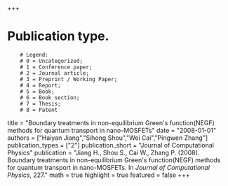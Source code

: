 +++
# Publication type.
        # Legend: 
        # 0 = Uncategorized; 
        # 1 = Conference paper; 
        # 2 = Journal article;
        # 3 = Preprint / Working Paper; 
        # 4 = Report; 
        # 5 = Book; 
        # 6 = Book section;
        # 7 = Thesis; 
        # 8 = Patent
title = "Boundary treatments in non-equilibrium Green's function(NEGF) methods for quantum transport in nano-MOSFETs"
date = "2008-01-01"
authors = ["Haiyan Jiang","Sihong Shou","Wei Cai","Pingwen Zhang"]
publication_types = ["2"]
publication_short = "Journal of Computational Physics"
publication = "Jiang H., Shou S., Cai W., Zhang P. (2008). Boundary treatments in non-equilibrium Green's function(NEGF) methods for quantum transport in nano-MOSFETs. In _Journal of Computational Physics_, 227."
math = true
highlight = true
featured = false
+++